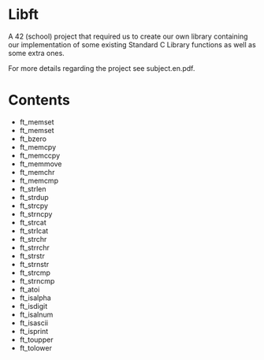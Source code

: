 # Libft

A 42 (school) project that required us to create our own library containing our implementation of some existing Standard C Library functions as well as some extra ones.

For more details regarding the project see subject.en.pdf.

# Contents

- ft_memset
- ft_memset
- ft_bzero
- ft_memcpy
- ft_memccpy
- ft_memmove
- ft_memchr
- ft_memcmp
- ft_strlen
- ft_strdup
- ft_strcpy 
- ft_strncpy
- ft_strcat
- ft_strlcat
- ft_strchr
- ft_strrchr
- ft_strstr
- ft_strnstr
- ft_strcmp
- ft_strncmp
- ft_atoi
- ft_isalpha
- ft_isdigit
- ft_isalnum
- ft_isascii
- ft_isprint
- ft_toupper
- ft_tolower
